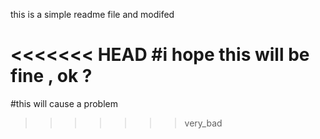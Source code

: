 this is a simple readme file and modifed

<<<<<<< HEAD
#i hope this will be fine , ok ?
=======
#this will cause a problem
>>>>>>> very_bad
